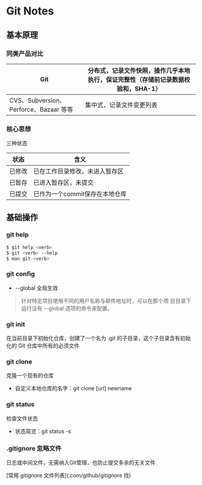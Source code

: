 # Git Notes

## 基本原理

### 同类产品对比

| Git                               | 分布式，记录文件快照，操作几乎本地执行，保证完整性（存储前记录数据校验和，SHA-1） |
| --------------------------------- | ------------------------------------------- |
| CVS、Subversion、Perforce、Bazaar 等等 | 集中式，记录文件变更列表                                |

### 核心思想

三种状态

| 状态  | 含义                 |
| --- | ------------------ |
| 已修改 | 已在工作目录修改，未进入暂存区    |
| 已暂存 | 已进入暂存区，未提交         |
| 已提交 | 已作为一个commit保存在本地仓库 |



## 基础操作

### git help

```bash
$ git help <verb>
$ git <verb> --help
$ man git-<verb>
```

### git config

- --global 全局生效

> 针对特定项目使用不同的用户名称与邮件地址时，可以在那个项
> 目目录下运行没有 --global 选项的命令来配置。



### git init

在当前目录下初始化仓库，创建了一个名为 .git 的子目录，这个子目录含有初始化的 Git 仓库中所有的必须文件

### git clone

克隆一个现有的仓库

- 自定义本地仓库的名字：git clone [url] newname

### git status

检查文件状态

- 状态简览：git status -s

### .gitignore 忽略文件

日志或中间文件，无需纳入Git管理，也防止提交多余的无关文件

[常用.gitignore 文件列表](.com/github/gitignore 找)
